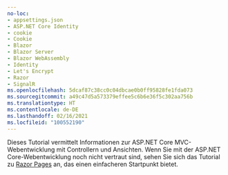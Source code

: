 ```yaml
---
no-loc:
- appsettings.json
- ASP.NET Core Identity
- cookie
- Cookie
- Blazor
- Blazor Server
- Blazor WebAssembly
- Identity
- Let's Encrypt
- Razor
- SignalR
ms.openlocfilehash: 5dcaf87c38cc0c04dbcae0b0ff95828fe1fda073
ms.sourcegitcommit: a49c47d5a573379effee5c6b6e36f5c302aa756b
ms.translationtype: HT
ms.contentlocale: de-DE
ms.lasthandoff: 02/16/2021
ms.locfileid: "100552190"
---
```

Dieses Tutorial vermittelt Informationen zur ASP.NET Core MVC-Webentwicklung mit Controllern und Ansichten. Wenn Sie mit der ASP.NET Core-Webentwicklung noch nicht vertraut sind, sehen Sie sich das Tutorial zu [Razor Pages](xref:tutorials/razor-pages/razor-pages-start) an, das einen einfacheren Startpunkt bietet.
